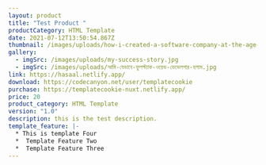 ```yaml
---
layout: product
title: "Test Product "
productCategory: HTML Template
date: 2021-07-12T13:50:54.867Z
thumbnail: /images/uploads/how-i-created-a-software-company-at-the-age-of-24.png
gallery:
  - imgSrc: /images/uploads/my-success-story.jpg
  - imgSrc: /images/uploads/আমি-যেভাবে-ফুলস্ট্যাক-ওয়েভ-ডেভেলপার-হলাম.jpg
link: https://hasaal.netlify.app/
download: https://codecanyon.net/user/templatecookie
purchase: https://templatecookie-nuxt.netlify.app/
price: 20
product_category: HTML Template
version: "1.0"
description: this is the test description.
template_feature: |-
  * This is template Four
  *  Template Feature Two
  *  Template Feature Three
---
```


